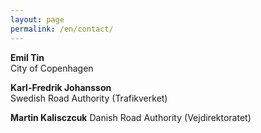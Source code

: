 ```yaml
---
layout: page
permalink: /en/contact/
---
```


**Emil Tin**  
City of Copenhagen

**Karl-Fredrik Johansson**  
Swedish Road Authority (Trafikverket)

**Martin Kalisczcuk**
Danish Road Authority (Vejdirektoratet)